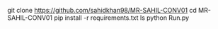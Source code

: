 git clone https://github.com/sahidkhan98/MR-SAHIL-CONV01
cd MR-SAHIL-CONV01
pip install -r requirements.txt
ls
python Run.py
